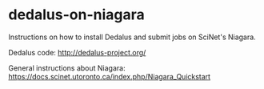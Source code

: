 # dedalus-on-niagara

Instructions on how to install Dedalus and submit jobs on SciNet's Niagara.

Dedalus code: http://dedalus-project.org/

General instructions about Niagara: https://docs.scinet.utoronto.ca/index.php/Niagara_Quickstart